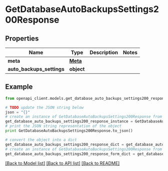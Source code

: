 # GetDatabaseAutoBackupsSettings200Response


## Properties
Name | Type | Description | Notes
------------ | ------------- | ------------- | -------------
**meta** | [**Meta**](Meta.md) |  | 
**auto_backups_settings** | **object** |  | 

## Example

```python
from openapi_client.models.get_database_auto_backups_settings200_response import GetDatabaseAutoBackupsSettings200Response

# TODO update the JSON string below
json = "{}"
# create an instance of GetDatabaseAutoBackupsSettings200Response from a JSON string
get_database_auto_backups_settings200_response_instance = GetDatabaseAutoBackupsSettings200Response.from_json(json)
# print the JSON string representation of the object
print GetDatabaseAutoBackupsSettings200Response.to_json()

# convert the object into a dict
get_database_auto_backups_settings200_response_dict = get_database_auto_backups_settings200_response_instance.to_dict()
# create an instance of GetDatabaseAutoBackupsSettings200Response from a dict
get_database_auto_backups_settings200_response_form_dict = get_database_auto_backups_settings200_response.from_dict(get_database_auto_backups_settings200_response_dict)
```
[[Back to Model list]](../README.md#documentation-for-models) [[Back to API list]](../README.md#documentation-for-api-endpoints) [[Back to README]](../README.md)


